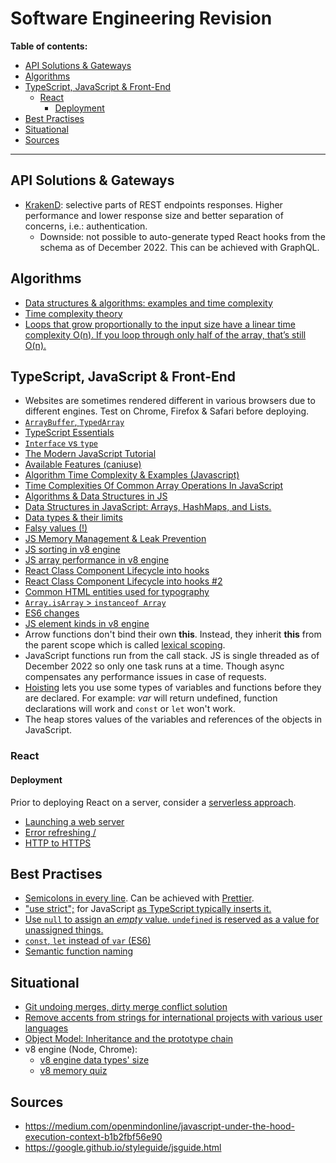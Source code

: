 # Software Engineering Revision

**Table of contents:**
- [API Solutions \& Gateways](#api-solutions--gateways)
- [Algorithms](#algorithms)
- [TypeScript, JavaScript \& Front-End](#typescript-javascript--front-end)
  - [React](#react)
    - [Deployment](#deployment)
- [Best Practises](#best-practises)
- [Situational](#situational)
- [Sources](#sources)

---

## API Solutions & Gateways
- [KrakenD](https://www.krakend.io/): selective parts of REST endpoints responses. Higher performance and lower response size and better separation of concerns, i.e.: authentication.
    - Downside: not possible to auto-generate typed React hooks from the schema as of December 2022. This can be achieved with GraphQL.

## Algorithms
  - [Data structures & algorithms: examples and time complexity](https://github.com/skjha1/Data-Structure-Algorithm-Programs)
  - [Time complexity theory](https://en.wikipedia.org/wiki/Time_complexity)
  - [Loops that grow proportionally to the input size have a linear time complexity O(n). If you loop through only half of the array, that’s still O(n).](https://adrianmejia.com/how-to-find-time-complexity-of-an-algorithm-code-big-o-notation)


## TypeScript, JavaScript & Front-End

- Websites are sometimes rendered different in various browsers due to different engines. Test on Chrome, Firefox & Safari before deploying.</li>
- <a href="https://javascript.info/arraybuffer-binary-arrays">`ArrayBuffer`, `TypedArray`</a>
- <a href="https://github.com/krzkaczor/ts-essentials">TypeScript Essentials</a>
- <a href="https://medium.com/@martin_hotell/interface-vs-type-alias-in-typescript-2-7-2a8f1777af4c">`Interface` vs `type`</a>
- <a href="https://javascript.info/">The Modern JavaScript Tutorial</a>
- <a href="https://caniuse.com">Available Features (caniuse)</a>
- <a href='https://www.jenniferbland.com/time-complexity-analysis-in-javascript/'>Algorithm Time Complexity & Examples (Javascript)</a> 
- <a href='https://medium.com/@ashfaqueahsan61/time-complexities-of-common-array-operations-in-javascript-c11a6a65a168'>Time Complexities Of Common Array Operations In JavaScript</a>
- <a href="https://github.com/trekhleb/javascript-algorithms">Algorithms & Data Structures in JS</a>
- <a href='https://adrianmejia.com/data-structures-time-complexity-for-beginners-arrays-hashmaps-linked-lists-stacks-queues-tutorial/'>Data Structures in JavaScript: Arrays, HashMaps, and Lists.</a>
- <a href="https://developer.mozilla.org/en-US/docs/Web/JavaScript/Data_structures">Data types & their limits</a>
- <a href="https://developer.mozilla.org/en-US/docs/Glossary/Falsy">Falsy values (!)</a>
- <a href="https://blog.sessionstack.com/how-javascript-works-memory-management-how-to-handle-4-common-memory-leaks-3f28b94cfbec">JS Memory Management & Leak Prevention
- <a href="https://v8.dev/blog/array-sort">JS sorting in v8 engine</a>
- <a href="https://firstclassjs.com/under-the-hood-arrays-in-js/">JS array performance in v8 engine</a>
- <a href="https://stackoverflow.com/questions/53464595/how-to-use-componentwillmount-in-react-hooks/62701724#62701724">React Class Component Lifecycle into hooks</a>
- <a href="https://stackoverflow.com/a/55768105">React Class Component Lifecycle into hooks #2</a>
- <a href='https://www.w3.org/wiki/Common_HTML_entities_used_for_typography'>Common HTML entities used for typography</a>
- <a href='https://stackoverflow.com/a/22289982'>`Array.isArray` > `instanceof Array`</a>
- <a href="https://github.com/lukehoban/es6features">ES6 changes</a>
- <a href="https://v8.dev/blog/elements-kinds">JS element kinds in v8 engine</a>
- Arrow functions don't bind their own <b>this</b>. Instead, they inherit <b>this</b> from the parent scope which is called <a href='https://stackoverflow.com/a/1047491'>lexical scoping</a>.
- JavaScript functions run from the call stack. JS is single threaded as of December 2022 so only one task runs at a time. Though async compensates any performance issues in case of requests.
- <a href='https://developer.mozilla.org/en-US/docs/Glossary/Hoisting'>Hoisting</a> lets you use some types of variables and functions before they are declared. For example: <i>var</i> will return undefined, function declarations will work and `const` or `let` won't work. 
- The heap stores values of the variables and references of the objects in JavaScript.

### React
#### Deployment
Prior to deploying React on a server, consider a [serverless approach](https://learn.microsoft.com/en-us/azure/developer/javascript/how-to/with-web-app/static-web-app-with-swa-cli/introduction).
- [Launching a web server](https://medium.com/@timmykko/deploying-create-react-app-with-nginx-and-ubuntu-e6fe83c5e9e7)
- [Error refreshing /](https://ui.dev/react-router-cannot-get-url-refresh/)
- [HTTP to HTTPS](https://serversforhackers.com/c/redirect-http-to-https-nginx)

## Best Practises

- <a href='https://javascript.info/structure#semicolon'>Semicolons in every line</a>. Can be achieved with <a href="https://prettier.io/">Prettier</a>.
- <a href='https://javascript.info/strict-mode'>"use strict";</a> for JavaScript <a href='https://stackoverflow.com/a/31392947'>as TypeScript typically inserts it.</a>
- [Use `null` to assign an *empty* value. `undefined` is reserved as a value for unassigned things.](https://javascript.info/types#the-undefined-value)
- [`const`, `let` instead of `var` (ES6)](https://medium.com/@codingsam/awesome-javascript-no-more-var-working-title-999428999994)
- [Semantic function naming](https://javascript.info/function-basics#function-naming)


## Situational

- [Git undoing merges, dirty merge conflict solution](https://stackoverflow.com/a/2389423)
- [Remove accents from strings for international projects with various user languages](https://npm.io/package/remove-accents)
- [Object Model: Inheritance and the prototype chain](https://developer.mozilla.org/en-US/docs/Web/JavaScript/Guide/Details_of_the_Object_Model)
- v8 engine (Node, Chrome):
  - [v8 engine data types' size](https://www.mattzeunert.com/2016/07/24/javascript-array-object-sizes.html)
  - [v8 memory quiz](https://www.mattzeunert.com/2018/01/25/v8-javascript-memory-quiz.html)



## Sources
- https://medium.com/openmindonline/javascript-under-the-hood-execution-context-b1b2fbf56e90
- https://google.github.io/styleguide/jsguide.html
